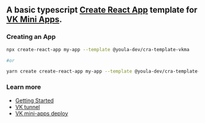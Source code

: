 ## A basic typescript [Create React App](https://github.com/facebook/create-react-app) template for [VK Mini Apps](https://vk.com/dev/vk_apps_docs).

### Creating an App

```sh
npx create-react-app my-app --template @youla-dev/cra-template-vkma

#or

yarn create create-react-app my-app --template @youla-dev/cra-template-vkma
```

### Learn more

- [Getting Started](https://create-react-app.dev/docs/getting-started/)
- [VK tunnel](https://www.npmjs.com/package/@vkontakte/vk-tunnel)
- [VK mini-apps deploy](https://dev.vk.com/mini-apps/development/hosting)
